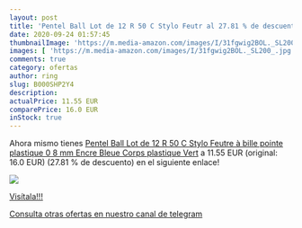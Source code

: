 ```yaml
---
layout: post
title: 'Pentel Ball Lot de 12 R 50 C Stylo Feutr al 27.81 % de descuento'
date: 2020-09-24 01:57:45
thumbnailImage: 'https://m.media-amazon.com/images/I/31fgwig2BOL._SL200_.jpg'
images: [ 'https://m.media-amazon.com/images/I/31fgwig2BOL._SL200_.jpg' ]
comments: true
category: ofertas
author: ring
slug: B000SHP2Y4
description:
actualPrice: 11.55 EUR
comparePrice: 16.0 EUR
inStock: true
---
```


Ahora mismo tienes [Pentel Ball Lot de 12 R 50 C Stylo Feutre à bille pointe plastique 0 8 mm Encre Bleue Corps plastique Vert](https://www.amazon.com/dp/B000SHP2Y4/?tag=redken08-20) a 11.55 EUR (original: 16.0 EUR) (27.81 %  de descuento) en el siguiente enlace!

[![](https://m.media-amazon.com/images/I/31fgwig2BOL._SL200_.jpg)](https://www.amazon.com/dp/B000SHP2Y4/?tag=redken08-20)

[Visítala!!!](https://www.amazon.com/dp/B000SHP2Y4/?tag=redken08-20)

[Consulta otras ofertas en nuestro canal de telegram](https://t.me/s/ofertas25)
